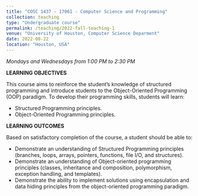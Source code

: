 ```yaml
---
title: "COSC 1437 - 17061 - Computer Science and Programming"
collection: teaching
type: "Undergraduate course"
permalink: /teaching/2022-fall-teaching-1
venue: "University of Houston, Computer Science Deparment"
date: 2022-08-22
location: "Houston, USA"
---
```

*Mondays and Wednesdays from 1:00 PM to 2:30 PM*

**LEARNING OBJECTIVES**

This course aims to reinforce the student’s knowledge of structured programming and introduce students to the Object-Oriented Programming (OOP) paradigm. To develop their programming skills, students will learn:

- Structured Programming principles.
- Object-Oriented Programming principles.

**LEARNING OUTCOMES**

Based on satisfactory completion of the course, a student should be able to: 

- Demonstrate an understanding of Structured Programming principles (branches, loops, arrays, pointers, functions, file I/O, and structures).
- Demonstrate an understanding of Object-oriented programming principles (classes, inheritance and composition, polymorphism, exception handling, and templates).
- Demonstrate the ability to implement solutions using encapsulation and data hiding principles from the object-oriented programming paradigm.
